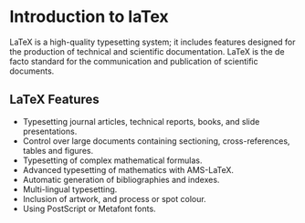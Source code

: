 # Introduction to laTex
LaTeX is a high-quality typesetting system; it includes features designed for the production of technical and scientific        documentation. LaTeX is the de facto standard for the communication and publication of scientific documents. 

## LaTeX Features
* Typesetting journal articles, technical reports, books, and slide presentations.
* Control over large documents containing sectioning, cross-references, tables and figures.
* Typesetting of complex mathematical formulas.
* Advanced typesetting of mathematics with AMS-LaTeX.
* Automatic generation of bibliographies and indexes.
* Multi-lingual typesetting.
* Inclusion of artwork, and process or spot colour.
* Using PostScript or Metafont fonts.


